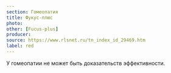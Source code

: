 ```yaml
---
section: Гомеопатия
title: Фукус-плюс
photo: 
other: [Fucus-plus]
producer: 
source: https://www.rlsnet.ru/tn_index_id_29469.htm
label: red
---
```


У гомеопатии не может быть доказательств эффективности.
